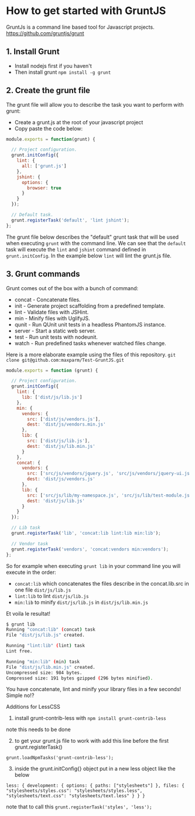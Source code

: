 # How to get started with GruntJS

GruntJs is a command line based tool for Javascript projects. https://github.com/gruntjs/grunt

## 1. Install Grunt

* Install nodejs first if you haven't
* Then install grunt `npm install -g grunt`

## 2. Create the grunt file

The grunt file will allow you to describe the task you want to perform with grunt:

* Create a grunt.js at the root of your javascript project
* Copy paste the code below:
```javascript
module.exports = function(grunt) {

  // Project configuration.
  grunt.initConfig({
    lint: {
      all: ['grunt.js']
    },
    jshint: {
      options: {
        browser: true
      }
    }
  });

  // Default task.
  grunt.registerTask('default', 'lint jshint');
};
```

The grunt file below describes the "default" grunt task that will be used when executing `grunt` with the command line.
We can see that the `default` task will execute the `lint` and `jshint` command defined in `grunt.initConfig`.
In the example below `lint` will lint the grunt.js file.

## 3. Grunt commands

Grunt comes out of the box with a bunch of command:
* concat - Concatenate files.
* init - Generate project scaffolding from a predefined template.
* lint - Validate files with JSHint.
* min - Minify files with UglifyJS.
* qunit - Run QUnit unit tests in a headless PhantomJS instance.
* server - Start a static web server.
* test - Run unit tests with nodeunit.
* watch - Run predefined tasks whenever watched files change.

Here is a more elaborate example using the files of this repository.
`git clone git@github.com:maxparm/Test-GruntJS.git`


```javascript
module.exports = function (grunt) {

  // Project configuration.
  grunt.initConfig({
    lint: {
      lib: ['dist/js/lib.js']
    },
    min: {
      vendors: {
        src: ['dist/js/vendors.js'],
        dest: 'dist/js/vendors.min.js'
      },
      lib: {
        src: ['dist/js/lib.js'],
        dest: 'dist/js/lib.min.js'
      }
    },
    concat: {
      vendors: {
        src: ['src/js/vendors/jquery.js', 'src/js/vendors/jquery-ui.js'],
        dest: 'dist/js/vendors.js'
      },
      lib: {
        src: ['src/js/lib/my-namespace.js', 'src/js/lib/test-module.js'],
        dest: 'dist/js/lib.js'
      }
    }
  });

  // Lib task
  grunt.registerTask('lib', 'concat:lib lint:lib min:lib');

  // Vendor task
  grunt.registerTask('vendors', 'concat:vendors min:vendors');
};
```

So for example when executing `grunt lib` in your command line you will execute in the order:
* `concat:lib` which concatenates the files describe in the concat.lib.src in one file `dist/js/lib.js`
* `lint:lib` to lint `dist/js/lib.js`
* `min:lib` to minify `dist/js/lib.js` in `dist/js/lib.min.js`


Et voila le resultat!
```bash
$ grunt lib
Running "concat:lib" (concat) task
File "dist/js/lib.js" created.

Running "lint:lib" (lint) task
Lint free.

Running "min:lib" (min) task
File "dist/js/lib.min.js" created.
Uncompressed size: 984 bytes.
Compressed size: 191 bytes gzipped (296 bytes minified).
```

You have concatenate, lint and minify your library files in a few seconds! Simple no!?



Additions for LessCSS

1) install grunt-contrib-less with `npm install grunt-contrib-less`

note this needs to be done

2) to get your grunt.js file to work with add this line before the first grunt.registerTask()

`grunt.loadNpmTasks('grunt-contrib-less');`

3) inside the grunt.initConfig{} object put in a new less object like the below

 ``less: {
      development: {
        options: {
          paths: ["stylesheets"]
        },
        files: {
          "stylesheets/styles.css": "stylesheets/styles.less",
          "stylesheets/text.css": "stylesheets/text.less"
        }
      }
    }``

  note that to call this  `grunt.registerTask('styles', 'less');`  